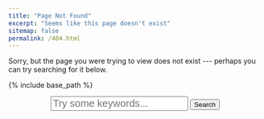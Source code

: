 ```yaml
---
title: "Page Not Found"
excerpt: "Seems like this page doesn't exist"
sitemap: false
permalink: /404.html
---
```


Sorry, but the page you were trying to view does not exist --- perhaps you can try searching for it below.

{% include base_path %}

<div value="{{ base_path }}" id="base_url" >
<form action="get" id="site_search">
<center>
  <input style="font-size:20px;" class="searchForm" type="text" id="search_box" placeholder="Try some keywords...">
  <button type="submit" value=" Send" class="btn btn--x-large" id="submit"/></i> Search</button>
</center>
</form>
<br/>&nbsp;
</div>
<ul class="fa-ul" id="search_results"></ul>

<script src="{{ base_path }}/assets/js/lunr.min.js"></script>
<script src="https://ajax.googleapis.com/ajax/libs/jquery/1.11.3/jquery.min.js"></script>
<script src="{{ base_path }}/assets/js/search.js"></script>
